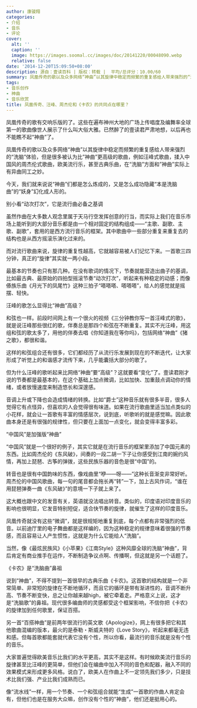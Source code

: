 ```yaml
---
author: 康骏翔
categories:
- 介绍
- 音乐
- 评论
cover:
  alt: ''
  caption: ''
  image: https://images.soomal.cc/images/doc/20141220/00048090.webp
  relative: false
date: '2014-12-20T15:09:50+08:00'
description: 源自：壹读百科 | 版权：转载 |  平均/总评分：10.00/60
summary: 凤凰传奇的歌以及众多网络“神曲”以其旋律中稳定而频繁的重复感给人带来强烈的“洗脑”体验，但是很多被认为比”神曲”更高级的歌曲，例如汪峰式歌曲，揉入中国风的周杰伦式歌曲，欧美流行乐，甚至古典乐曲，在“洗脑”方面和”神曲”实际上有异曲同工之妙。今天，我们就来说说“神曲”们都是怎么炼成的……
tags:
- 音乐创作
- 神曲
- 音乐欣赏
title: 凤凰传奇、汪峰、周杰伦和《卡农》的共同点在哪里？
---
```


凤凰传奇的歌有交响乐版的了。这些在遍布神州大地的广场上传唱度及编舞率全球第一的歌曲像世人展示了什么叫大俗大雅。已然醉了的壹读君严肃地想，以后再也不能瞧不起“神曲”了。

凤凰传奇的歌以及众多网络“神曲”以其旋律中稳定而频繁的重复感给人带来强烈的“洗脑”体验，但是很多被认为比”神曲”更高级的歌曲，例如汪峰式歌曲，揉入中国风的周杰伦式歌曲，欧美流行乐，甚至古典乐曲，在“洗脑”方面和”神曲”实际上有异曲同工之妙。

今天，我们就来说说“神曲”们都是怎么炼成的，又是怎么成功隐藏“本是洗脑曲”的“妖身”幻化成人形的。

别小看“动次打次”，它是流行曲必备之基调

虽然作曲在大多数人观念里属于天马行空发挥创意的行当，而实际上我们在音乐市场上能听到的大部分音乐都是由一个相对固定的结构组成――“主歌、副歌、主歌、副歌”，套用的是西方流行音乐的框架。其中歌曲中一些部分重复来重复去的结构也是从西方摇滚乐演化过来的。

而对流行歌曲来说，旋律的重复性越高，它就越容易被人们记忆下来。一首歌三四分钟，真正的“旋律”其实就一两小段。

最基本的节奏也只有那几种。在没有歌词的情况下，节奏就能营造出曲子的基调，比如最古典、最原始的四拍型摇滚节奏“动次打次”，听起来有种稳定的动感；而像傣族乐曲《月光下的凤尾竹》这种三拍子“嗒嗒嗒、嗒嗒嗒”，给人的感觉就是摇摆、轻快。

汪峰的歌怎么显得比“神曲”高级？

和弦也一样。前段时间网上有一个很火的视频《三分钟教你写一首汪峰式的歌》，就是说汪峰那些很红的歌，伴奏总是那四个和弦在不断重复。其实不光汪峰，用这组和弦的歌太多了，用他的伴奏去唱《你知道我在等你吗》，包括网络“神曲”《猪之歌》，都很和谐。

这样的和弦组合还有很多，它们都经历了从流行乐发展到现在的不断迭代，让大家形成了听觉上的和谐感才流传下来，几乎能囊括大部分的歌了。

但为什么汪峰的歌听起来比网络“神曲”要“高级”？这就要看“变化”了。壹读君刚才说的节奏都是最基本的，在这个基础上加点微调，比如加快、加重鼓点调动你的情绪，或者放慢速度来制造悠长和深邃感。

音调上升或下降也会造成情绪的转换。比如“爵士”这种音乐就有很多半音，很多人觉得它有点怪异，但喜欢的人会觉得很有味道。如果在流行歌曲里适当加点类似的小花样，就会让一首歌有丰富的情感层次，说到底，听歌听的就是感觉嘛。因此歌曲本身还是有很强的规律性，但只要在上面加一点变化，就会变得丰富多彩。

“中国风”是加强版“神曲”

“中国风”就是一个很好的例子，其实它就是在流行音乐的框架里添加了中国元素的东西。比如周杰伦的《东风破》，间奏的一段二胡一下子让你感受到江南的婉约风情，再加上琵琶、古筝的弹拨，这些民族乐器的音色是很“中国”的。

转音也是很有中国韵味的东西，像戏曲里“咿――呀――”这种长音渐变非常好听。周杰伦的中国风歌曲，每一句的尾音都会拖长再“转”一下，加上古风作词，“谁在用琵琶弹奏一曲《东风破》”的意境一下子就上来了。

这大概也跟中文的发音有关，英语就没法唱出转音。类似的，印度语对印度音乐的影响也很明显，它发音特别短促，适合快节奏的旋律，就催生了这样的印度音乐。

凤凰传奇就没有这些“微调”，就是很规矩地重复到底，每个点都有非常强烈的低音。以前迪厅里的电子舞曲都是这样编的，因为这种稳定的规律意味着很强的节奏感，而且容易让人产生惯性，这就是为什么它能给人“洗脑”。

当然，像《最炫民族风》《小苹果》《江南Style》这种风靡全球的洗脑“神曲”，背后肯定有商业推手在运作，不断制造争议点啊、传播啊，但这就是另一个话题了。

《卡农》是“洗脑曲”鼻祖

说到“神曲”，不得不提到一首很早的古典乐曲《卡农》。这首歌的结构就是一个非常简单、非常短的旋律在不断地循环，而且它的循环是带有渐进性的，音调不断升高、节奏不断变快，总之让你越来越high，被它牵着走。严格意义上说，这才是“洗脑歌”的鼻祖。现代很多编曲师的灵感都受这个框架影响，不信你把《卡农》的旋律加到任何歌里，保证百搭。

另一首“百搭神曲”是前两年很流行的英文歌《Apologize》，网上有很多把它和其他歌曲混编的版本，最火的是泰勒・斯威夫特的《Love Story》，听起来都毫无违和感。但每首歌都能套就代表它没有个性，所以你看，最流行的音乐就是没有个性的音乐。

大家普遍觉得欧美音乐比我们的水平更高，其实不是这样。有时候欧美流行音乐的旋律甚至比汪峰的更简单，但他们会在编曲中加入不同的音色和配器，融入不同的效果模式来形成更多风格。说白了，欧美人在作曲上不一定领先我们多少，只是技术比我们强、产业比我们成熟而已。

像“流水线”一样，用一个节奏、一个和弦组合就能“生成”一首歌的作曲人肯定会有，但他们也是在服务大众嘛，创作没有个性的“神曲”，他们还是挺用心的。